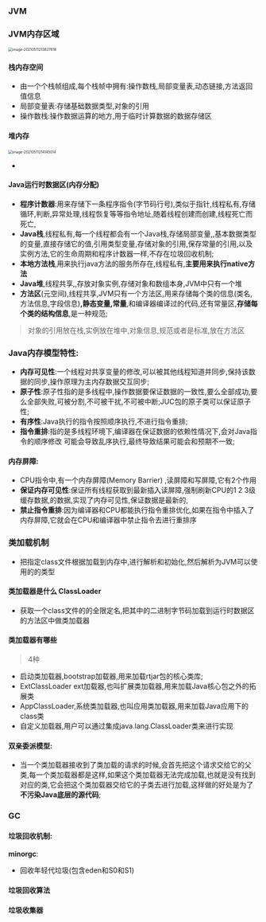 ### JVM

### JVM内存区域

<img src="/Users/swq/Library/Application Support/typora-user-images/image-20210511213827818.png" alt="image-20210511213827818" style="zoom:50%;" />

#### 栈内存空间

- 由一个个栈帧组成,每个栈帧中拥有:操作数栈,局部变量表,动态链接,方法返回值信息
- 局部变量表:存储基础数据类型,对象的引用
- 操作数栈:操作数据运算的地方,用于临时计算数据的数据存储区

#### 堆内存

<img src="/Users/swq/Library/Application Support/typora-user-images/image-20210511214145014.png" alt="image-20210511214145014" style="zoom:50%;" />

-  

#### Java运行时数据区(内存分配)

- **程序计数器**:用来存储下一条程序指令(字节码行号),类似于指针,线程私有,存储循环,判断,异常处理,线程恢复等等指令地址,随着线程创建而创建,线程死亡而死亡,
- **Java栈**,线程私有,每一个线程都会有一个Java栈,存储局部变量,,基本数据类型的变量,直接存储它的值,引用类型变量,存储对象的引用,保存常量的引用,以及实例方法,它的生命周期和程序计数器一样,不存在垃圾回收机制;
- **本地方法栈**,用来执行java方法的服务所存在,线程私有,**主要用来执行native方法**
- **Java堆**,线程共享,,存放对象实例,存储对象和数组本身,JVM中只有一个堆
- **方法区**(元空间),线程共享,JVM只有一个方法区,用来存储每个类的信息(类名,方法信息,字段信息)**,静态变量,常量**,和编译器编译过的代码,还有常量区,**存储每个类的结构信息**,是一种规范;

> 对象的引用放在栈,实例放在堆中,对象信息,规范或者是标准,放在方法区

### Java内存模型特性:

- **内存可见性**:一个线程对共享变量的修改,可以被其他线程知道并同步,保持该数据的同步,操作原理为主内存数据交互同步;
- **原子性**:原子性指的是多线程中,操作数据要保证数据的一致性,要么全部成功,要么全部失败,可被分割,不可被干扰,不可被中断;JUC包的原子类可以保证原子性;
- **有序性**:Java执行的指令按照顺序执行,不进行指令重排;
- **指令重排**:指的是多线程环境下,编译器在保证数据的依赖性情况下,会对Java指令的顺序修改 可能会导致乱序执行,最终导致结果可能会和预期不一致;

#### 内存屏障:

- CPU指令中,有一个内存屏障(Memory Barrier) ,读屏障和写屏障,它有2个作用
- **保证内存可见性**:保证所有线程获取到最新插入读屏障,强制刷新CPU的1 2 3级缓存数据,的数据,实现了内存可见性,保证数据是最新的,
- **禁止指令重排**:因为编译器和CPU都能执行指令重排优化,如果在指令中插入了内存屏障,它就会在CPU和编译器中禁止指令去进行重排序

### 类加载机制

- 把指定class文件根据加载到内存中,进行解析和初始化,然后解析为JVM可以使用的的类型

#### 类加载器是什么 ClassLoader

- 获取一个class文件的的全限定名,把其中的二进制字节码加载到运行时数据区的方法区中做类加载器

#### 类加载器有哪些

> 4种

- 启动类加载器,bootstrap加载器,用来加载rtjar包的核心类库;
- ExtClassLoader ext加载器,也叫扩展类加载器,用来加载Java核心包之外的拓展类
- AppClassLoader,系统类加载器,也叫应用类加载器,用来加载Java应用下的class类
- 自定义加载器,用户可以通过集成java.lang.ClassLoader类来进行实现

#### 双亲委派模型:

- 当一个类加载器接收到了类加载的请求的时候,会首先把这个请求交给它的父类,每一个类加载器都是这样,如果这个类加载器无法完成加载,也就是没有找到对应的类,它会把这个类加载器交给它的子类去进行加载,这样做的好处是为了**不污染Java底层的源代码**;



### GC

#### 垃圾回收机制:

**minorgc**:

- 回收年轻代垃圾(包含eden和S0和S1)

#### 垃圾回收算法

#### 垃圾收集器

